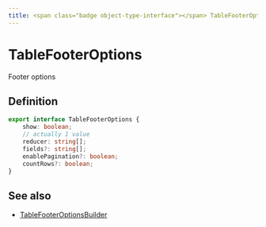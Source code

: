 ```yaml
---
title: <span class="badge object-type-interface"></span> TableFooterOptions
---
```

# <span class="badge object-type-interface"></span> TableFooterOptions

Footer options

## Definition

```typescript
export interface TableFooterOptions {
	show: boolean;
	// actually 1 value
	reducer: string[];
	fields?: string[];
	enablePagination?: boolean;
	countRows?: boolean;
}

```
## See also

 * <span class="badge builder"></span> [TableFooterOptionsBuilder](./builder-TableFooterOptionsBuilder.md)
